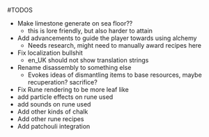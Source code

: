 #TODOS

* Make limestone generate on sea floor??
  * this is lore friendly, but also harder to attain 
* Add advancements to guide the player towards using alchemy
    * Needs research, might need to manually award recipes here
* Fix localization bullshit
  * en_UK should not show translation strings
* Rename disassembly to something else
  * Evokes ideas of dismantling items to base resources, maybe recuperation? sacrifice? 
* Fix Rune rendering to be more leaf like
* add particle effects on rune used
* add sounds on rune used
* Add other kinds of chalk
* Add other rune recipes
* Add patchouli integration